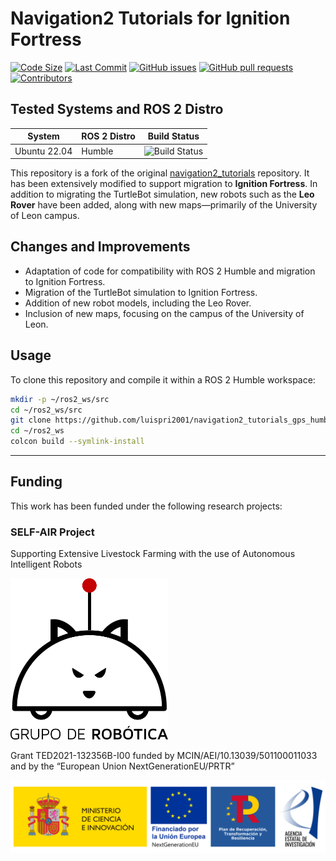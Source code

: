 # Navigation2 Tutorials for Ignition Fortress

[![Code Size](https://img.shields.io/github/languages/code-size/luispri2001/navigation2_tutorials_gps_humble.svg)](https://github.com/luispri2001/navigation2_tutorials_gps_humble) [![Last Commit](https://img.shields.io/github/last-commit/luispri2001/navigation2_tutorials_gps_humble.svg)](https://github.com/luispri2001/navigation2_tutorials_gps_humble/commits/main) [![GitHub issues](https://img.shields.io/github/issues/luispri2001/navigation2_tutorials_gps_humble)](https://github.com/luispri2001/navigation2_tutorials_gps_humble/issues) [![GitHub pull requests](https://img.shields.io/github/issues-pr/luispri2001/navigation2_tutorials_gps_humble)](https://github.com/luispri2001/navigation2_tutorials_gps_humble/pulls) [![Contributors](https://img.shields.io/github/contributors/luispri2001/navigation2_tutorials_gps_humble.svg)](https://github.com/luispri2001/navigation2_tutorials_gps_humble/graphs/contributors)

## Tested Systems and ROS 2 Distro
| System        | ROS 2 Distro | Build Status |
|---------------|--------------|--------------|
| Ubuntu 22.04  | Humble       | ![Build Status](https://github.com/luispri2001/navigation2_tutorials_gps_humble/actions/workflows/main.yml/badge.svg?branch=simulation) |

This repository is a fork of the original [navigation2_tutorials](https://github.com/ros-planning/navigation2_tutorials) repository. It has been extensively modified to support migration to **Ignition Fortress**. In addition to migrating the TurtleBot simulation, new robots such as the **Leo Rover** have been added, along with new maps—primarily of the University of Leon campus.

## Changes and Improvements
- Adaptation of code for compatibility with ROS 2 Humble and migration to Ignition Fortress.
- Migration of the TurtleBot simulation to Ignition Fortress.
- Addition of new robot models, including the Leo Rover.
- Inclusion of new maps, focusing on the campus of the University of Leon.

## Usage
To clone this repository and compile it within a ROS 2 Humble workspace:

```sh
mkdir -p ~/ros2_ws/src
cd ~/ros2_ws/src
git clone https://github.com/luispri2001/navigation2_tutorials_gps_humble.git
cd ~/ros2_ws
colcon build --symlink-install
```

---

## Funding

This work has been funded under the following research projects:

### SELF-AIR Project

Supporting Extensive Livestock Farming with the use of Autonomous Intelligent Robots

<img src="https://raw.githubusercontent.com/shepherd-robot/.github/main/profile/robotics_wolf_minimal.png" alt="SELF_AIR_logo" width="50%" height="50%">

Grant TED2021-132356B-I00 funded by MCIN/AEI/10.13039/501100011033 and by the “European Union NextGenerationEU/PRTR”

![SELF_AIR_EU eu_logo](https://raw.githubusercontent.com/shepherd-robot/.github/main/profile/micin-financiadoUEnextgeneration-prtr-aei.png)
